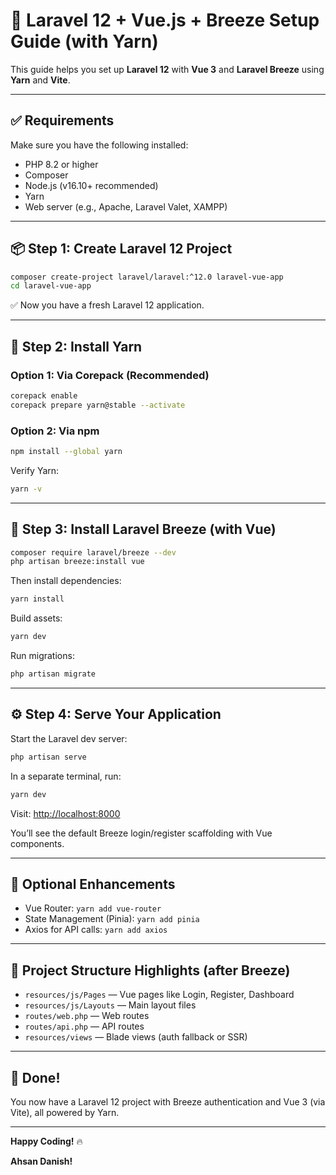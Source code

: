 # 🚀 Laravel 12 + Vue.js + Breeze Setup Guide (with Yarn)

This guide helps you set up **Laravel 12** with **Vue 3** and **Laravel Breeze** using **Yarn** and **Vite**.

---

## ✅ Requirements

Make sure you have the following installed:

- PHP 8.2 or higher
- Composer
- Node.js (v16.10+ recommended)
- Yarn
- Web server (e.g., Apache, Laravel Valet, XAMPP)

---

## 📦 Step 1: Create Laravel 12 Project

```bash
composer create-project laravel/laravel:^12.0 laravel-vue-app
cd laravel-vue-app
```

✅ Now you have a fresh Laravel 12 application.

---

## 🧶 Step 2: Install Yarn

### Option 1: Via Corepack (Recommended)
```bash
corepack enable
corepack prepare yarn@stable --activate
```

### Option 2: Via npm
```bash
npm install --global yarn
```

Verify Yarn:
```bash
yarn -v
```

---

## 🔑 Step 3: Install Laravel Breeze (with Vue)

```bash
composer require laravel/breeze --dev
php artisan breeze:install vue
```

Then install dependencies:

```bash
yarn install
```

Build assets:

```bash
yarn dev
```

Run migrations:

```bash
php artisan migrate
```

---

## ⚙️ Step 4: Serve Your Application

Start the Laravel dev server:
```bash
php artisan serve
```

In a separate terminal, run:
```bash
yarn dev
```

Visit: [http://localhost:8000](http://localhost:8000)

You’ll see the default Breeze login/register scaffolding with Vue components.

---

## 🧩 Optional Enhancements

- Vue Router: `yarn add vue-router`
- State Management (Pinia): `yarn add pinia`
- Axios for API calls: `yarn add axios`

---

## 📁 Project Structure Highlights (after Breeze)

- `resources/js/Pages` — Vue pages like Login, Register, Dashboard
- `resources/js/Layouts` — Main layout files
- `routes/web.php` — Web routes
- `routes/api.php` — API routes
- `resources/views` — Blade views (auth fallback or SSR)

---

## 🎉 Done!

You now have a Laravel 12 project with Breeze authentication and Vue 3 (via Vite), all powered by Yarn.

---

**Happy Coding!** 🔥

**Ahsan Danish!**